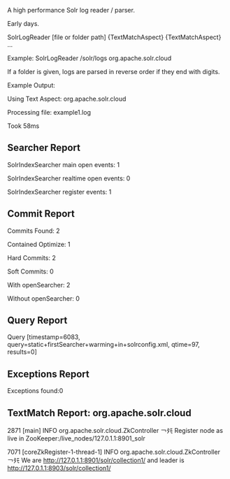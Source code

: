 A high performance Solr log reader / parser.

Early days.

SolrLogReader [file or folder path] {TextMatchAspect} {TextMatchAspect} ...

Example: SolrLogReader /solr/logs org.apache.solr.cloud

If a folder is given, logs are parsed in reverse order if they end with digits.

Example Output:

Using Text Aspect: org.apache.solr.cloud

Processing file: example1.log

Took 58ms

Searcher Report
-----------------
SolrIndexSearcher main open events: 1

SolrIndexSearcher realtime open events: 0

SolrIndexSearcher register events: 1

Commit Report
-----------------
Commits Found: 2

Contained Optimize: 1

Hard Commits: 2

Soft Commits: 0

With openSearcher: 2

Without openSearcher: 0

Query Report
-----------------
Query [timestamp=6083, query=static+firstSearcher+warming+in+solrconfig.xml, qtime=97, results=0]

Exceptions Report
-----------------
Exceptions found:0

TextMatch Report: org.apache.solr.cloud
-----------------
2871 [main] INFO  org.apache.solr.cloud.ZkController  ￢ﾀﾓ Register node as live in ZooKeeper:/live_nodes/127.0.1.1:8901_solr

7071 [coreZkRegister-1-thread-1] INFO  org.apache.solr.cloud.ZkController  ￢ﾀﾓ We are http://127.0.1.1:8901/solr/collection1/ and leader is http://127.0.1.1:8903/solr/collection1/
